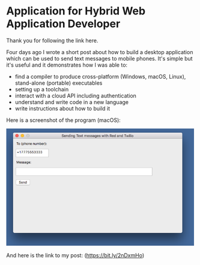 # Application for Hybrid Web Application Developer

Thank you for following the link here.

Four days ago I wrote a short post about how to build a desktop application which can be used to send text messages to mobile phones. It's simple but it's useful and it demonstrates how I was able to:
- find a compiler to produce cross-platform (Windows, macOS, Linux), stand-alone (portable) executables
- setting up a toolchain 
- interact with a cloud API including authentication
- understand and write code in a new language
- write instructions about how to build it

Here is a screenshot of the program (macOS):

<img src="Sending Text Messages with Red and Twilio_1.png" alt="Sending Text Messages with Red and Twilio" width="500" />

And here is the link to my post: (https://bit.ly/2nDxmHo)

